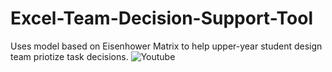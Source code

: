 
# Excel-Team-Decision-Support-Tool
Uses model based on Eisenhower Matrix to help upper-year student design team priotize task decisions. 
![Youtube](https://www.youtube.com/watch?v=XXYlFuWEuKI)
